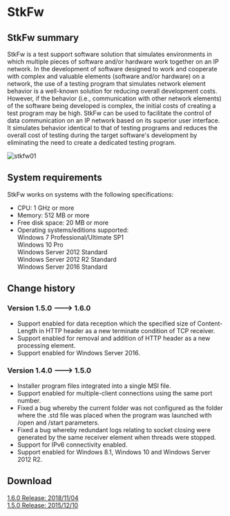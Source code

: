 # StkFw

## StkFw summary
StkFw is a test support software solution that simulates environments in which multiple pieces of software and/or hardware work together on an IP network.
In the development of software designed to work and cooperate with complex and valuable elements (software and/or hardware) on a network, the use of a testing program that simulates network element behavior is a well-known
solution for reducing overall development costs.
However, if the behavior (i.e., communication with other network elements) of the software being developed is complex, the initial costs of creating a test program may be high.
StkFw can be used to facilitate the control of data communication on an IP network based on its superior user interface. It simulates behavior identical to that of testing programs and reduces the overall cost of
testing during the target software's development by eliminating the need to create a dedicated testing program.

![stkfw01](https://user-images.githubusercontent.com/4883168/80099770-f8e5d300-85a9-11ea-90fc-92215f15ac83.jpg)

## System requirements
StkFw works on systems with the following specifications:

- CPU: 1 GHz or more  
- Memory: 512 MB or more  
- Free disk space: 20 MB or more  
- Operating systems/editions supported:  
  Windows 7 Professional/Ultimate SP1  
  Windows 10 Pro  
  Windows Server 2012 Standard  
  Windows Server 2012 R2 Standard  
  Windows Server 2016 Standard  

## Change history
### Version 1.5.0 ---> 1.6.0

- Support enabled for data reception which the specified size of Content-Length in HTTP header as a new terminate condition of TCP receiver.
- Support enabled for removal and addition of HTTP header as a new processing element.
- Support enabled for Windows Server 2016.

### Version 1.4.0 ---> 1.5.0

- Installer program files integrated into a single MSI file.
- Support enabled for multiple-client connections using the same port number.
- Fixed a bug whereby the current folder was not configured as the folder where the .std file was placed when the program was launched with /open and /start parameters.
- Fixed a bug whereby redundant logs relating to socket closing were generated by the same receiver element when threads were stopped.
- Support for IPv6 connectivity enabled.
- Support enabled for Windows 8.1, Windows 10 and Windows Server 2012 R2.


## Download
[1.6.0 Release: 2018/11/04](https://github.com/s-takeuchi/YaizuNetTool/releases/tag/1.6.0)  
[1.5.0 Release: 2015/12/10](https://github.com/s-takeuchi/YaizuNetTool/releases/tag/1.5.0)  
